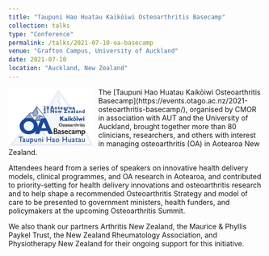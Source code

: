 ```yaml
---
title: "Taupuni Hao Huatau Kaikōiwi Osteoarthritis Basecamp"
collection: talks
type: "Conference"
permalink: /talks/2021-07-10-oa-basecamp
venue: "Grafton Campus, University of Auckland"
date: 2021-07-10
location: "Auckland, New Zealand"
---
```

<img src="/images/oa-basecamp.jpg" alt="2021 Aotearoa New Zealand OA Basecamp logo" style="float:left;margin-right:10px" width="168" height="117" />
The [Taupuni Hao Huatau Kaikōiwi Osteoarthritis Basecamp](https://events.otago.ac.nz/2021-osteoarthritis-basecamp/),
organised by CMOR in association with AUT and the University of Auckland, brought together more than 80 clinicians,
researchers, and others with interest in managing osteoarthritis (OA) in Aotearoa New Zealand.

Attendees heard from a series of speakers on innovative health delivery models, clinical programmes, and OA research
in Aotearoa, and contributed to priority-setting for health delivery innovations and osteoarthritis research and to
help shape a recommended Osteoarthritis Strategy and model of care to be presented to government ministers, health
funders, and policymakers at the upcoming Osteoarthritis Summit.

We also thank our partners Arthritis New Zealand, the Maurice & Phyllis Paykel Trust, the New Zealand Rheumatology
Association, and Physiotherapy New Zealand for their ongoing support for this initiative.